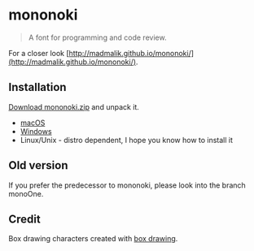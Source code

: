 # mononoki

> A font for programming and code review.

For a closer look [http://madmalik.github.io/mononoki/](http://madmalik.github.io/mononoki/).

## Installation

[Download mononoki.zip](https://github.com/madmalik/mononoki/releases/download/1.5/mononoki.zip) and unpack it.
* [macOS](http://support.apple.com/kb/HT2509)
* [Windows](http://windows.microsoft.com/en-us/windows-vista/install-or-uninstall-fonts)
* Linux/Unix - distro dependent, I hope you know how to install it

## Old version

If you prefer the predecessor to mononoki, please look into the branch monoOne.


## Credit

Box drawing characters created with [box drawing](https://github.com/adobe-type-tools/box-drawing).
